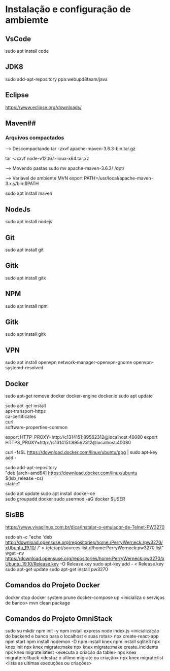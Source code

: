 # Instalação e configuração de ambiemte #

## VsCode ##
sudo apt install code

## JDK8 ##
sudo add-apt-repository ppa:webupd8team/java

## Eclipse ##
https://www.eclipse.org/downloads/


## Maven##
### Arquivos compactados ###
--> Descompactando
tar -zxvf apache-maven-3.6.3-bin.tar.gz

tar -Jxxvf node-v12.16.1-linux-x64.tar.xz

--> Movendo pastas
sudo mv <nomeArquivo> apache-maven-3.6.3/ /opt/

--> Variável de ambiente MVN
export PATH=/usr/local/apache-maven-3.x.y/bin:$PATH

sudo apt install maven

## NodeJs ##
sudo apt install nodejs

## Git ##
sudo apt install git

## Gitk ##
sudo apt install gitk

## NPM ##
sudo apt install npm

## Gitk ##
sudo apt install gitk

## VPN ##
sudo apt install openvpn network-manager-openvpn-gnome openvpn-systemd-resolved

## Docker ##
sudo apt-get remove docker docker-engine docker.io
sudo apt update

sudo apt-get install \
    apt-transport-https \
    ca-certificates \
    curl \
    software-properties-common

export HTTP_PROXY=http://c1314151:89562312@localhost:40080
export HTTPS_PROXY=http://c1314151:89562312@localhost:40080

curl -fsSL https://download.docker.com/linux/ubuntu/gpg | sudo apt-key add -

sudo add-apt-repository \
   "deb [arch=amd64] https://download.docker.com/linux/ubuntu \
   $(lsb_release -cs) \
   stable"

sudo apt update
sudo apt install docker-ce   
sudo groupadd docker
sudo usermod -aG docker $USER


## SisBB ##
https://www.vivaolinux.com.br/dica/Instalar-o-emulador-de-Telnet-PW3270

sudo sh -c "echo 'deb http://download.opensuse.org/repositories/home:/PerryWerneck:/pw3270/xUbuntu_19.10/ /' > /etc/apt/sources.list.d/home:PerryWerneck:pw3270.list"
wget -nv https://download.opensuse.org/repositories/home:PerryWerneck:pw3270/xUbuntu_19.10/Release.key -O Release.key
sudo apt-key add - < Release.key
sudo apt-get update
sudo apt-get install pw3270


## Comandos do Projeto Docker ##
docker stop <nome da imagem>
docker system prune <finaliza todos os processos docker>
docker-compose up <inicializa o serviços de banco>
mvn clean package <rodar da app>


## Comandos do Projeto OmniStack ##
sudo su <root>
mkdir <nome da nova pasta>
npm init -y
npm install express
node index.js <inicialização do backend e banco para o localhost e suas rotas>
npx create-react-app <nome da app>
npm start
npm install nodemon -D <framework para restart de banco de dados on-line>
npm install knex <gerenciador de banco de dados>
npm install sqlite3 <banco de dados utilizado>
npx knex init
npx knex migrate:make <nome da create_ongs>
npx knex migrate:make create_incidents
npx knex migrate:latest <executa a criação da table>
npx knex migrate:rollback <desfaz o ultimo migrate ou criação>
npx knex migrate:list <lista as ultimas execuções ou criações>

